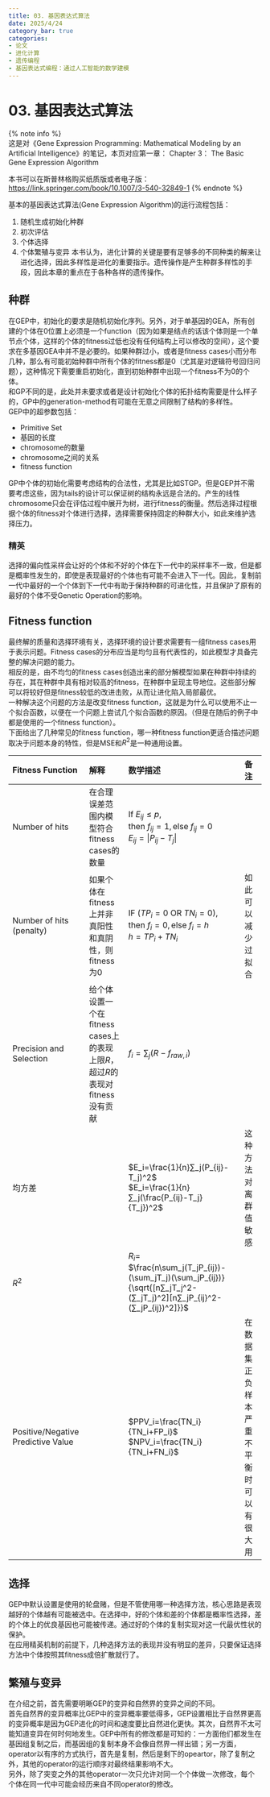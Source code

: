 ```yaml
---
title: 03. 基因表达式算法
date: 2025/4/24
category_bar: true
categories: 
- 论文
- 进化计算
- 遗传编程
- 基因表达式编程：通过人工智能的数学建模
---
```

# 03. 基因表达式算法
{% note info %}  
这是对《Gene Expression Programming: Mathematical Modeling by an Artificial Intelligence》的笔记，本页对应第一章： Chapter 3： The Basic Gene Expression Algorithm
  
本书可以在斯普林格购买纸质版或者电子版：https://link.springer.com/book/10.1007/3-540-32849-1
{% endnote %}  

基本的基因表达式算法(Gene Expression Algorithm)的运行流程包括：  
1. 随机生成初始化种群
2. 初次评估
3. 个体选择
4. 个体繁殖与变异
本书认为，进化计算的关键是要有足够多的不同种类的解来让进化选择，因此多样性是进化的重要指示。遗传操作是产生种群多样性的手段，因此本章的重点在于各种各样的遗传操作。  

## 种群
在GEP中，初始化的要求是随机初始化序列。另外，对于单基因的GEA，所有创建的个体在0位置上必须是一个function（因为如果是结点的话该个体则是一个单节点个体，这样的个体的fitness过低也没有任何结构上可以修改的空间），这个要求在多基因GEA中并不是必要的。如果种群过小，或者是fitness cases小而分布几种，那么有可能初始种群中所有个体的fitness都是0（尤其是对逻辑符号回归问题），这种情况下需要重启初始化，直到初始种群中出现一个fitness不为0的个体。  
和GP不同的是，此处并未要求或者是设计初始化个体的拓扑结构需要是什么样子的，GP中的generation-method有可能在无意之间限制了结构的多样性。  
GEP中的超参数包括：  
- Primitive Set
- 基因的长度
- chromosome的数量
- chromosome之间的关系
- fitness function
  
GP中个体的初始化需要考虑结构的合法性，尤其是比如STGP。但是GEP并不需要考虑这些，因为tails的设计可以保证树的结构永远是合法的。产生的线性chromosome只会在评估过程中展开为树，进行fitness的衡量。然后选择过程根据个体的fitness对个体进行选择，选择需要保持固定的种群大小，如此来维护选择压力。  

### 精英
选择的偏向性采样会让好的个体和不好的个体在下一代中的采样率不一致，但是都是概率性发生的，即使是表现最好的个体也有可能不会进入下一代。因此，复制前一代中最好的一个个体到下一代中有助于保持种群的可进化性，并且保护了原有的最好的个体不受Genetic Operation的影响。  

## Fitness function
最终解的质量和选择环境有关，选择环境的设计要求需要有一组fitness cases用于表示问题。Fitness cases的分布应当是均匀且有代表性的，如此模型才具备完整的解决问题的能力。  
相反的是，由不均匀的fitness cases创造出来的部分解模型如果在种群中持续的存在，其在种群中具有相对较高的fitness，在种群中呈现主导地位。这些部分解可以将较好但是fitness较低的改进击败，从而让进化陷入局部最优。  
一种解决这个问题的方法是改变fitness function，这就是为什么可以使用不止一个拟合函数，以便在一个问题上尝试几个拟合函数的原因。（但是在随后的例子中都是使用的一个fitness function）。  
下面给出了几种常见的fitness function，哪一种fitness function更适合描述问题取决于问题本身的特性，但是MSE和$R^2$是一种通用设置。  

| Fitness Function | 解释 | 数学描述 | 备注|
|:-|:-|:-|:-|
|Number of hits| 在合理误差范围内模型符合fitness cases的数量|$\text{If } E_{ij}≤p,$<br>$\text{then } f_{ij}=1,\text{else }f_{ij}=0$ <br> $E_{ij}=\|P_{ij}-T_j\|$||
|Number of hits<br>(penalty)|如果个体在fitness上并非真阳性和真阴性，则fitness为0|$\text{IF }(TP_i=0 \text{ OR } TN_i=0),$<br>$\text{then } f_{i}=0,\text{else }f_{i}=h$<br>$h=TP_i+TN_i$|如此可以减少过拟合|
|Precision and Selection| 给个体设置一个在fitness cases上的表现上限$R$，<br>超过$R$的表现对fitness没有贡献| $f_i=∑_j(R-f_{raw,i})$||
|均方差||$E_i=\frac{1}{n}∑_j(P_{ij}-T_j)^2$ <br> $E_i=\frac{1}{n}∑_j(\frac{P_{ij}-T_j}{T_j})^2$|这种方法对离群值敏感|
|$R^2$||$R_i=$<br>$\frac{n\sum_j(T_jP_{ij})-(\sum_jT_j)(\sum_jP_{ij})}{\sqrt{[n∑_jT_j^2-(∑_jT_j)^2][n∑_jP_{ij}^2-(∑_jP_{ij})^2]}}$|
| Positive/Negative Predictive Value | | $PPV_i=\frac{TN_i}{TN_i+FP_i}$<br>$NPV_i=\frac{TN_i}{TN_i+FN_i}$| 在数据集正负样本严重不平衡时可以有很大用 |

## 选择
GEP中默认设置是使用的轮盘赌，但是不管使用哪一种选择方法，核心思路是表现越好的个体越有可能被选中。在选择中，好的个体和差的个体都是概率性选择，差的个体上的优良基因也可能被传递。通过好的个体的复制实现对这一代最优性状的保护。  
在应用精英机制的前提下，几种选择方法的表现并没有明显的差异，只要保证选择方法中个体按照其fitness成倍扩散就行了。  

## 繁殖与变异
在介绍之前，首先需要明晰GEP的变异和自然界的变异之间的不同。  
首先自然界的变异概率比GEP中的变异概率要低得多，GEP设置相比于自然界更高的变异概率是因为GEP进化的时间和速度要比自然进化更快。其次，自然界不太可能知道变异在何时何地发生。GEP中所有的修改都是可知的：一方面他们都发生在基因组复制之后，而基因组的复制本身不会像自然界一样出错；另一方面，operator以有序的方式执行，首先是复制，然后是剩下的opeartor，除了复制之外，其他的operator的运行顺序对最终结果影响不大。  
另外，除了突变之外的其他operator一次只允许对同一个个体做一次修改，每个个体在同一代中可能会经历来自不同operator的修改。  

